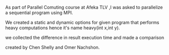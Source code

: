 As part of Parallel Comuting course at Afeka TLV ,I was asked to parallelize 
a sequential program using MPI.

We created a static and dynamic options for given program that performs
heavy computations hence it's name heavy(int x,int y).

we collected the difference in result execution time and made a comparison 

created by Chen Shelly and Omer Nachshon.


